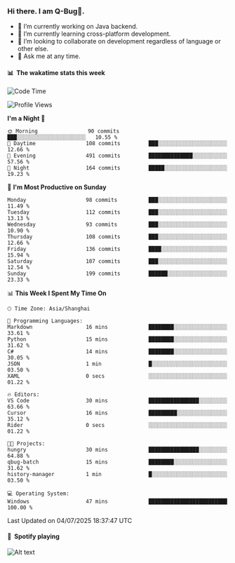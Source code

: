 ### Hi there. I am Q-Bug🐞.

- 🔭 I’m currently working on Java backend.
- 🌱 I’m currently learning cross-platform development.
- 👯 I’m looking to collaborate on development regardless of language or other else.
- 💬 Ask me at any time.

#### 📊 &nbsp;**The wakatime stats this week**  
<!--START_SECTION:waka-->
![Code Time](http://img.shields.io/badge/Code%20Time-330%20hrs%2039%20mins-blue)

![Profile Views](http://img.shields.io/badge/Profile%20Views-1-blue)

**I'm a Night 🦉** 

```text
🌞 Morning                90 commits          ███░░░░░░░░░░░░░░░░░░░░░░   10.55 % 
🌆 Daytime                108 commits         ███░░░░░░░░░░░░░░░░░░░░░░   12.66 % 
🌃 Evening                491 commits         ██████████████░░░░░░░░░░░   57.56 % 
🌙 Night                  164 commits         █████░░░░░░░░░░░░░░░░░░░░   19.23 % 
```
📅 **I'm Most Productive on Sunday** 

```text
Monday                   98 commits          ███░░░░░░░░░░░░░░░░░░░░░░   11.49 % 
Tuesday                  112 commits         ███░░░░░░░░░░░░░░░░░░░░░░   13.13 % 
Wednesday                93 commits          ███░░░░░░░░░░░░░░░░░░░░░░   10.90 % 
Thursday                 108 commits         ███░░░░░░░░░░░░░░░░░░░░░░   12.66 % 
Friday                   136 commits         ████░░░░░░░░░░░░░░░░░░░░░   15.94 % 
Saturday                 107 commits         ███░░░░░░░░░░░░░░░░░░░░░░   12.54 % 
Sunday                   199 commits         ██████░░░░░░░░░░░░░░░░░░░   23.33 % 
```


📊 **This Week I Spent My Time On** 

```text
🕑︎ Time Zone: Asia/Shanghai

💬 Programming Languages: 
Markdown                 16 mins             ████████░░░░░░░░░░░░░░░░░   33.61 % 
Python                   15 mins             ████████░░░░░░░░░░░░░░░░░   31.62 % 
C#                       14 mins             ████████░░░░░░░░░░░░░░░░░   30.05 % 
JSON                     1 min               █░░░░░░░░░░░░░░░░░░░░░░░░   03.50 % 
XAML                     0 secs              ░░░░░░░░░░░░░░░░░░░░░░░░░   01.22 % 

🔥 Editors: 
VS Code                  30 mins             ████████████████░░░░░░░░░   63.66 % 
Cursor                   16 mins             █████████░░░░░░░░░░░░░░░░   35.12 % 
Rider                    0 secs              ░░░░░░░░░░░░░░░░░░░░░░░░░   01.22 % 

🐱‍💻 Projects: 
hungry                   30 mins             ████████████████░░░░░░░░░   64.88 % 
qbug-batch               15 mins             ████████░░░░░░░░░░░░░░░░░   31.62 % 
history-manager          1 min               █░░░░░░░░░░░░░░░░░░░░░░░░   03.50 % 

💻 Operating System: 
Windows                  47 mins             █████████████████████████   100.00 % 
```


 Last Updated on 04/07/2025 18:37:47 UTC
<!--END_SECTION:waka-->

#### 🎵 &nbsp;**Spotify playing**  
![Alt text](https://spotify-recently-played-readme.vercel.app/api?user=e5y1o4x7kdt9kf2blu4wvmb4s&unique={true|1|on|yes})
